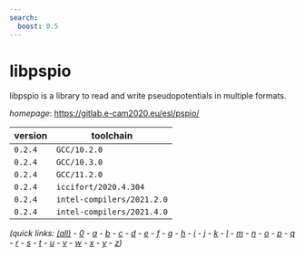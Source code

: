```yaml
---
search:
  boost: 0.5
---
```

# libpspio

libpspio is a library to read and write pseudopotentials in multiple formats.

*homepage*: <https://gitlab.e-cam2020.eu/esl/pspio/>

version | toolchain
--------|----------
``0.2.4`` | ``GCC/10.2.0``
``0.2.4`` | ``GCC/10.3.0``
``0.2.4`` | ``GCC/11.2.0``
``0.2.4`` | ``iccifort/2020.4.304``
``0.2.4`` | ``intel-compilers/2021.2.0``
``0.2.4`` | ``intel-compilers/2021.4.0``


*(quick links: [(all)](../index.md) - [0](../0/index.md) - [a](../a/index.md) - [b](../b/index.md) - [c](../c/index.md) - [d](../d/index.md) - [e](../e/index.md) - [f](../f/index.md) - [g](../g/index.md) - [h](../h/index.md) - [i](../i/index.md) - [j](../j/index.md) - [k](../k/index.md) - [l](../l/index.md) - [m](../m/index.md) - [n](../n/index.md) - [o](../o/index.md) - [p](../p/index.md) - [q](../q/index.md) - [r](../r/index.md) - [s](../s/index.md) - [t](../t/index.md) - [u](../u/index.md) - [v](../v/index.md) - [w](../w/index.md) - [x](../x/index.md) - [y](../y/index.md) - [z](../z/index.md))*

